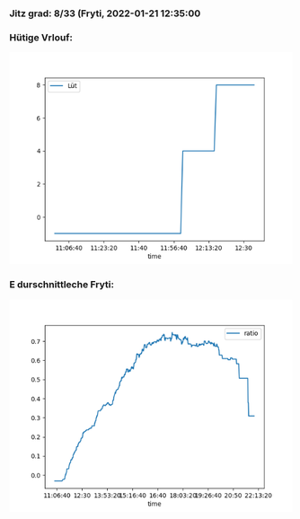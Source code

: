### Jitz grad: 8/33 (Fryti, 2022-01-21 12:35:00

### Hütige Vrlouf:
![Graph](Today.png)

### E durschnittleche Fryti:
![Graph](Fryti.png)